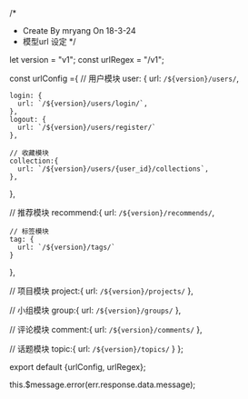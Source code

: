 /*
* Create By mryang On 18-3-24
* 模型url 设定
*/

let version = "v1";
const urlRegex = "/v1";

const urlConfig ={
  // 用户模块
  user: {
    url: `/${version}/users/`,

    login: {
      url: `/${version}/users/login/`,
    },
    logout: {
      url: `/${version}/users/register/`
    },

    // 收藏模块
    collection:{
      url: `/${version}/users/{user_id}/collections`,
    },
  },

  // 推荐模块
  recommend:{
    url: `/${version}/recommends/`,

    // 标签模块
    tag: {
      url: `/${version}/tags/`
    }
  },

  // 项目模块
  project:{
    url: `/${version}/projects/`
  },

  // 小组模块
  group:{
    url: `/${version}/groups/`
  },

  // 评论模块
  comment:{
    url: `/${version}/comments/`
  },

  // 话题模块
  topic:{
    url: `/${version}/topics/`
  }
};

export default {urlConfig, urlRegex};


this.$message.error(err.response.data.message);